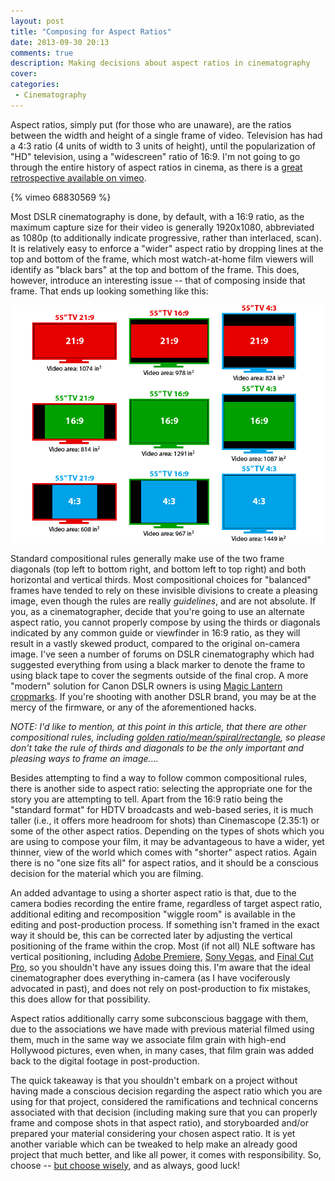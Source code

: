```yaml
---
layout: post
title: "Composing for Aspect Ratios"
date: 2013-09-30 20:13
comments: true
description: Making decisions about aspect ratios in cinematography
cover: 
categories: 
 - Cinematography
---
```


Aspect ratios, simply put (for those who are unaware), are the ratios between
the width and height of a single frame of video. Television has had a 4:3
ratio (4 units of width to 3 units of height), until the popularization of
"HD" television, using a "widescreen" ratio of 16:9. I'm not going to go
through the entire history of aspect ratios in cinema, as there is a
[great retrospective available on vimeo](http://vimeo.com/68830569).

{% vimeo 68830569 %}

Most DSLR cinematography is done, by default, with a 16:9 ratio, as the
maximum capture size for their video is generally 1920x1080, abbreviated as
1080p (to additionally indicate progressive, rather than interlaced, scan).
It is relatively easy to enforce a "wider" aspect ratio by dropping lines at
the top and bottom of the frame, which most watch-at-home film viewers will
identify as "black bars" at the top and bottom of the frame. This does,
however, introduce an interesting issue -- that of composing inside that
frame. That ends up looking something like this:

![Black bars for different aspect ratios](/images/black-bars-aspect-ratio-16-9-21-9-4-3-cinemawide.png "Black bars for different aspect ratios")

Standard compositional rules generally make use of the two frame diagonals
(top left to bottom right, and bottom left to top right) and both horizontal
and vertical thirds. Most compositional choices for "balanced" frames have
tended to rely on these invisible divisions to create a pleasing image, even
though the rules are really *guidelines*, and are not absolute. If you, as
a cinematographer, decide that you're going to use an alternate aspect ratio,
you cannot properly compose by using the thirds or diagonals indicated by any
common guide or viewfinder in 16:9 ratio, as they will result in a vastly
skewed product, compared to the original on-camera image. I've seen a number
of forums on DSLR cinematography which had suggested everything from
using a black marker to denote the frame to using black tape to cover the
segments outside of the final crop. A more "modern" solution for Canon
DSLR owners is using [Magic Lantern cropmarks](http://magiclantern.wikia.com/wiki/Cropmarks).
If you're shooting with another DSLR brand, you may be at the mercy of the
firmware, or any of the aforementioned hacks.

*NOTE: I'd like to mention, at this point in this article, that there are
other compositional rules, including [golden ratio/mean/spiral/rectangle](http://photoinf.com/Golden_Mean/Eugene_Ilchenko/GoldenSection.html),
so please don't take the rule of thirds and diagonals to be the only important
and pleasing ways to frame an image....*

Besides attempting to find a way to follow common compositional rules, there
is another side to aspect ratio: selecting the appropriate one for the story
you are attempting to tell. Apart from the 16:9 ratio being the "standard
format" for HDTV broadcasts and web-based series, it is much taller (i.e.,
it offers more headroom for shots) than Cinemascope (2.35:1) or some of the
other aspect ratios. Depending on the types of shots which you are using to
compose your film, it may be advantageous to have a wider, yet thinner,
view of the world which comes with "shorter" aspect ratios. Again there is
no "one size fits all" for aspect ratios, and it should be a conscious
decision for the material which you are filming.

An added advantage to using a shorter aspect ratio is that, due to the
camera bodies recording the entire frame, regardless of target aspect
ratio, additional editing and recomposition "wiggle room" is available in
the editing and post-production process. If something isn't framed in the
exact way it should be, this can be corrected later by adjusting the vertical
positioning of the frame within the crop. Most (if not all) NLE software
has vertical positioning, including
[Adobe Premiere](http://help.adobe.com/en_US/premierepro/cs/using/WSC7A162B6-6EF1-49e1-8622-8127366710BB.html),
[Sony Vegas](http://vegasaur.com/pan-crop-assistant),
and [Final Cut Pro](http://www.peachpit.com/articles/article.aspx?p=1677950&seqNum=8),
so you shouldn't have any issues doing this. I'm aware that the ideal
cinematographer does everything in-camera (as I have vociferously
advocated in past), and does not rely on post-production to fix mistakes,
this does allow for that possibility.

Aspect ratios additionally carry some subconscious baggage with them, due
to the associations we have made with previous material filmed using them,
much in the same way we associate film grain with high-end Hollywood
pictures, even when, in many cases, that film grain was added back to
the digital footage in post-production.

The quick takeaway is that you shouldn't embark on a project without having
made a conscious decision regarding the aspect ratio which you are using for
that project, considered the ramifications and technical concerns associated
with that decision (including making sure that you can properly frame and
compose shots in that aspect ratio), and storyboarded and/or prepared your
material considering your chosen aspect ratio. It is yet another variable
which can be tweaked to help make an already good project that much better,
and like all power, it comes with responsibility. So, choose --
[but choose wisely](http://www.youtube.com/watch?v=oF2UrYSDb3k), and as
always, good luck!

